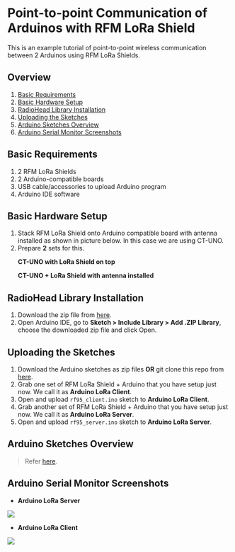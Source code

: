 # Point-to-point Communication of Arduinos with RFM LoRa Shield 
This is an example tutorial of point-to-point wireless communication between 2 Arduinos using RFM LoRa Shields.

## Overview
1. [Basic Requirements](#basic-requirements)
2. [Basic Hardware Setup](#basic-hardware-setup)
3. [RadioHead Library Installation](#radiohead-library-installation)
4. [Uploading the Sketches](#uploading-the-sketches)
5. [Arduino Sketches Overview](https://github.com/CytronTechnologies/RFM-LoRa-Shield-Examples/wiki/Arduino-Sketches-Overview)
6. [Arduino Serial Monitor Screenshots](#arduino-serial-monitor-screenshots)


## Basic Requirements
1. 2 RFM LoRa Shields
2. 2 Arduino-compatible boards
3. USB cable/accessories to upload Arduino program
4. Arduino IDE software


## Basic Hardware Setup
1. Stack RFM LoRa Shield onto Arduino compatible board with antenna installed as shown in picture below. In this case we are using CT-UNO.
2. Prepare **2** sets for this. <p>**CT-UNO with LoRa Shield on top**</p><p>**CT-UNO + LoRa Shield with antenna installed**</p>

## RadioHead Library Installation
1. Download the zip file from [here](https://github.com/CytronTechnologies/RadioHead).
2. Open Arduino IDE, go to **Sketch > Include Library > Add .ZIP Library**, choose the downloaded zip file and click Open.


## Uploading the Sketches

1. Download the Arduino sketches as zip files **OR** git clone this repo from [here](https://github.com/CytronTechnologies/RFM-LoRa-Shield-Examples).
2. Grab one set of RFM LoRa Shield + Arduino that you have setup just now. We call it as **Arduino LoRa Client**.
3. Open and upload ``rf95_client.ino`` sketch to **Arduino LoRa Client**.
4. Grab another set of RFM LoRa Shield + Arduino that you have setup just now. We call it as **Arduino LoRa Server**.
5. Open and upload ``rf95_server.ino`` sketch to **Arduino LoRa Server**.


## Arduino Sketches Overview

> Refer [here](https://github.com/CytronTechnologies/RFM-LoRa-Shield-Examples/wiki/Arduino-Sketches-Overview).


## Arduino Serial Monitor Screenshots
* <p><b>Arduino LoRa Server</b></p>
![](https://raw.githubusercontent.com/CytronTechnologies/RFM-LoRa-Shield-Examples/master/img/lorarx.png)
* <p><b>Arduino LoRa Client</b></p>
![](https://raw.githubusercontent.com/CytronTechnologies/RFM-LoRa-Shield-Examples/master/img/loratx.png)